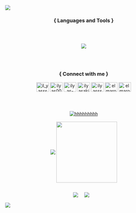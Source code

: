 <!--horizontal divider(gradiant)-->
<img src="https://user-images.githubusercontent.com/73097560/115834477-dbab4500-a447-11eb-908a-139a6edaec5c.gif">






<h3 align="center">{ Languages and Tools }</h3>
<br></br>
<p align="center">
  <a href="https://skillicons.dev">
    <img src="https://skillicons.dev/icons?i=c,py,ts,go,rust,docker" />
  </a>
</p>
<br></br> 
<h3 align="center"">{ Connect with me }</h3>
<p align="center">
<a href="https://codepen.io/il_yasss" target="blank"><img align="center" src="https://raw.githubusercontent.com/rahuldkjain/github-profile-readme-generator/master/src/images/icons/Social/codepen.svg" alt="il_yasss" height="30" width="40" /></a>
<a href="https://dev.to/ilyas00" target="blank"><img align="center" src="https://raw.githubusercontent.com/rahuldkjain/github-profile-readme-generator/master/src/images/icons/Social/devto.svg" alt="ilyas00" height="30" width="40" /></a>
<a href="https://linkedin.com/in/ilyas-akioui" target="blank"><img align="center" src="https://raw.githubusercontent.com/rahuldkjain/github-profile-readme-generator/master/src/images/icons/Social/linked-in-alt.svg" alt="ilyas-akioui" height="30" width="40" /></a>
<a href="https://kaggle.com/ilyasakioui" target="blank"><img align="center" src="https://raw.githubusercontent.com/rahuldkjain/github-profile-readme-generator/master/src/images/icons/Social/kaggle.svg" alt="ilyasakioui" height="30" width="40" /></a>
<a href="https://instagram.com/ilyasss_91" target="blank"><img align="center" src="https://raw.githubusercontent.com/rahuldkjain/github-profile-readme-generator/master/src/images/icons/Social/instagram.svg" alt="ilyasss_91" height="30" width="40" /></a>
<a href="https://www.leetcode.com/elmarocchi" target="blank"><img align="center" src="https://raw.githubusercontent.com/rahuldkjain/github-profile-readme-generator/master/src/images/icons/Social/leet-code.svg" alt="elmarocchi" height="30" width="40" /></a>
<a href="https://discord.gg/elmarocchi" target="blank"><img align="center" src="https://raw.githubusercontent.com/rahuldkjain/github-profile-readme-generator/master/src/images/icons/Social/discord.svg" alt="elmarocchi" height="30" width="40" /></a>
</p>
<br></br> 


<p align="center">
  <a href="https://github.com/Ilyas-00">
    <img align="center" src="https://github-profile-summary-cards.vercel.app/api/cards/profile-details?username=Ilyas-00&hide_border=true&title_color=94b4a4&icon_color=FFFFFF&text_color=FFFFFF&bg_color=000000" alt="hhhhhhhhh"/>
</a>
  <br></br> 
    <img align="center" src="https://github-readme-stats.vercel.app/api?username=Ilyas-00&show_icons=true&hide_border=true&title_color=94b4a4&amp&icon_color=FFFFFF&amp&text_color=FFFFFF&amp&bg_color=000000&count_private=true&include_all_commits=true"/>
    <img align="center" height="195px" src="https://github-readme-stats.vercel.app/api/top-langs/?username=Ilyas-00&text_color=FFFFFF&bg_color=000000&title_color=94b4a4&langs_count=15&layout=compact&hide_border=true" />
  <br></br>


</p>
<p align='center'>
<img src="https://komarev.com/ghpvc/?username=Ilyas-00">&nbsp;&nbsp;&nbsp;&nbsp;
<img src="https://img.shields.io/github/followers/Ilyas-00?style=social">&nbsp;&nbsp;&nbsp;&nbsp;
<!-- <img src="https://visitor-badge.glitch.me/badge?page_id=chinmay29hub.visitor-badge"> -->
</p>
<!--horizontal divider(gradiant)-->
<img src="https://user-images.githubusercontent.com/73097560/115834477-dbab4500-a447-11eb-908a-139a6edaec5c.gif"> 
